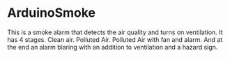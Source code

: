 # ArduinoSmoke
This is a smoke alarm that detects the air quality and turns on ventilation. It has 4 stages. Clean air. Polluted Air. Polluted Air with fan and alarm. And at the end an alarm blaring with an addition to ventilation and a hazard sign.
